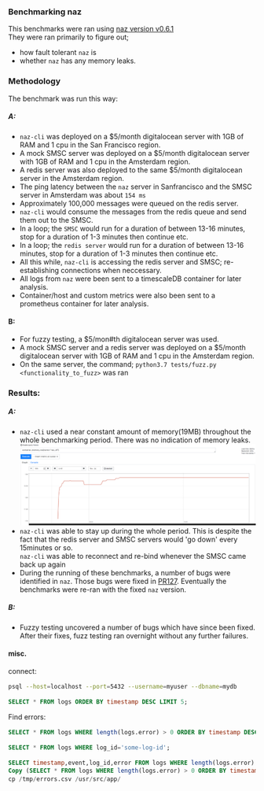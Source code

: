 ### Benchmarking naz
This benchmarks were ran using [naz version v0.6.1](https://github.com/komuw/naz/blob/master/CHANGELOG.md#version-v061)      
They were ran primarily to figure out;
- how fault tolerant `naz` is
- whether `naz` has any memory leaks.

### Methodology
The benchmark was run this way:

##### A:
- `naz-cli` was deployed on a $5/month digitalocean server with 1GB of RAM and 1 cpu in the San Francisco region.       
- A mock SMSC server was deployed on a $5/month digitalocean server with 1GB of RAM and 1 cpu in the Amsterdam region.     
- A redis server was also deployed to the same $5/month digitalocean server in the Amsterdam region.   
- The ping latency between the `naz` server in Sanfrancisco and the SMSC server in Amsterdam was about `154 ms`    
- Approximately 100,000 messages were queued on the redis server.   
- `naz-cli` would consume the messages from the redis queue and send them out to the SMSC.   
- In a loop; the `SMSC` would run for a duration of between 13-16 minutes, stop for a duration of 1-3 minutes then continue etc.
- In a loop; the `redis server` would run for a duration of between 13-16 minutes, stop for a duration of 1-3 minutes then continue etc.
- All this while, `naz-cli` is accessing the redis server and SMSC; re-establishing connections when neccessary.
- All logs from `naz` were been sent to a timescaleDB container for later analysis.   
- Container/host and custom metrics were also been sent to a prometheus container for later analysis.      

#### B:
- For fuzzy testing, a $5/mon#th digitalocean server was used.
- A mock SMSC server and a redis server was deployed on a $5/month digitalocean server with 1GB of RAM and 1 cpu in the Amsterdam region.     
- On the same server, the command; `python3.7 tests/fuzz.py <functionality_to_fuzz>` was ran


### Results:   

##### A:
- `naz-cli` used a near constant amount of memory(19MB) throughout the whole benchmarking period. There was no indication of memory leaks.
![naz-cli memory usage](./static/naz_mem_usage.png "naz-cli memory usage")   
- `naz-cli` was able to stay up during the whole period. This is despite the fact that the redis server and SMSC servers would 'go down' every 15minutes or so.     
   `naz-cli` was able to reconnect and re-bind whenever the SMSC came back up again
- During the running of these benchmarks, a number of bugs were identified in `naz`. Those bugs were fixed in [PR127](https://github.com/komuw/naz/pull/127). Eventually the benchmarks were re-ran with the fixed `naz` version.

##### B:
- Fuzzy testing uncovered a number of bugs which have since been fixed. After their fixes, fuzz testing ran overnight without any further failures.



#### misc.
connect:   
```sh
psql --host=localhost --port=5432 --username=myuser --dbname=mydb
```

```sql
SELECT * FROM logs ORDER BY timestamp DESC LIMIT 5;
```

Find errors:
```sql
SELECT * FROM logs WHERE length(logs.error) > 0 ORDER BY timestamp DESC;
```

```sql
SELECT * FROM logs WHERE log_id='some-log-id';
```

```sql
SELECT timestamp,event,log_id,error FROM logs WHERE length(logs.error) > 0 ORDER BY timestamp DESC;
Copy (SELECT * FROM logs WHERE length(logs.error) > 0 ORDER BY timestamp DESC) To '/tmp/errors.csv' With CSV DELIMITER ',';
cp /tmp/errors.csv /usr/src/app/
```
